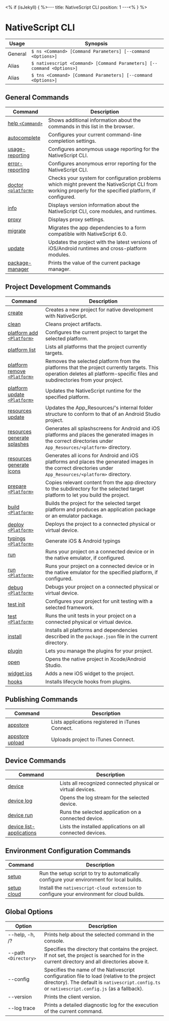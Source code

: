 <% if (isJekyll) { %>---
title: NativeScript CLI
position: 1
---<% } %>

# NativeScript CLI

Usage | Synopsis
------|-------
General | `$ ns <Command> [Command Parameters] [--command <Options>]`
Alias | `$ nativescript <Command> [Command Parameters] [--command <Options>]`
Alias | `$ tns <Command> [Command Parameters] [--command <Options>]`

## General Commands

Command | Description
-------|----------
[help `<Command>`](general/help.html) | Shows additional information about the commands in this list in the browser.
[autocomplete](general/autocomplete.html) | Configures your current command-line completion settings.
[usage-reporting](general/usage-reporting.html) | Configures anonymous usage reporting for the NativeScript CLI.
[error-reporting](general/error-reporting.html) | Configures anonymous error reporting for the NativeScript CLI.
[doctor `<platform>`](general/doctor.html) | Checks your system for configuration problems which might prevent the NativeScript CLI from working properly for the specified platform, if configured.
[info](general/info.html) | Displays version information about the NativeScript CLI, core modules, and runtimes.
[proxy](general/proxy.html) | Displays proxy settings.
[migrate](general/migrate.html) | Migrates the app dependencies to a form compatible with NativeScript 6.0.
[update](general/update.html) | Updates the project with the latest versions of iOS/Android runtimes and cross-platform modules.
[package-manager](general/package-manager.html) | Prints the value of the current package manager.

## Project Development Commands
Command | Description
---|---
[create](project/creation/create.html) | Creates a new project for native development with NativeScript.
[clean](general/clean.html) | Cleans project artifacts.
[platform add `<Platform>`](project/configuration/platform-add.html) | Configures the current project to target the selected platform.
[platform list](project/configuration/platform.html) | Lists all platforms that the project currently targets.
[platform remove `<Platform>`](project/configuration/platform-remove.html) | Removes the selected platform from the platforms that the project currently targets. This operation deletes all platform-specific files and subdirectories from your project.
[platform update `<Platform>`](project/configuration/platform-update.html) | Updates the NativeScript runtime for the specified platform.
[resources update](project/configuration/resources/resources-update.html) | Updates the App_Resources/<platform>'s internal folder structure to conform to that of an Android Studio project.
[resources generate splashes](project/configuration/resources/resources-generate-splashes.html) | Generates all splashscreens for Android and iOS platforms and places the generated images in the correct directories under `App_Resources/<platform>` directory.
[resources generate icons](project/configuration/resources/resources-generate-icons.html) | Generates all icons for Android and iOS platforms and places the generated images in the correct directories under `App_Resources/<platform>` directory.
[prepare `<Platform>`](project/configuration/prepare.html) | Copies relevant content from the app directory to the subdirectory for the selected target platform to let you build the project.
[build `<Platform>`](project/testing/build.html) | Builds the project for the selected target platform and produces an application package or an emulator package.
[deploy `<Platform>`](project/testing/deploy.html) | Deploys the project to a connected physical or virtual device.
[typings `<Platform>`](project/testing/typings.html) | Generate iOS & Android typings
[run](project/testing/run.html) | Runs your project on a connected device or in the native emulator, if configured.
[run `<Platform>`](project/testing/run.html) | Runs your project on a connected device or in the native emulator for the specified platform, if configured.
[debug `<Platform>`](project/testing/debug.html) | Debugs your project on a connected physical or virtual device.
[test init](project/testing/test-init.html) | Configures your project for unit testing with a selected framework.
[test `<Platform>`](project/testing/test.html) | Runs the unit tests in your project on a connected physical or virtual device.
[install](project/configuration/install.html) | Installs all platforms and dependencies described in the `package.json` file in the current directory.
[plugin](lib-management/plugin.html) | Lets you manage the plugins for your project.
[open](project/configuration/open.md) | Opens the native project in Xcode/Android Studio.
[widget ios](project/configuration/widget.md) | Adds a new iOS widget to the project.
[hooks](project/hooks/hooks.html) | Installs lifecycle hooks from plugins.  
## Publishing Commands
Command | Description
---|---
[appstore](publishing/appstore.html) | Lists applications registered in iTunes Connect.
[appstore upload](publishing/appstore-upload.html) | Uploads project to iTunes Connect.

## Device Commands
Command | Description
---|---
[device](device/device.html) | Lists all recognized connected physical or virtual devices.
[device log](device/device-log.html) | Opens the log stream for the selected device.
[device run](device/device-run.html) | Runs the selected application on a connected device.
[device list-applications](device/device-list-applications.html) | Lists the installed applications on all connected devices.

## Environment Configuration Commands
Command | Description
---|---
[setup](env-configuration/setup.html) | Run the setup script to try to automatically configure your environment for local builds.
[setup cloud](cloud/cloud-setup.html) | Install the `nativescript-cloud extension` to configure your environment for cloud builds.

## Global Options
Option | Description
-------|---------
--help, -h, /? | Prints help about the selected command in the console.
--path `<Directory>` | Specifies the directory that contains the project. If not set, the project is searched for in the current directory and all directories above it.
--config | Specifies the name of the Nativescript configuration file to load (relative to the project directory). The default is `nativescript.config.ts` or `nativescript.config.js` (as a fallback).
--version | Prints the client version.
--log trace | Prints a detailed diagnostic log for the execution of the current command.
